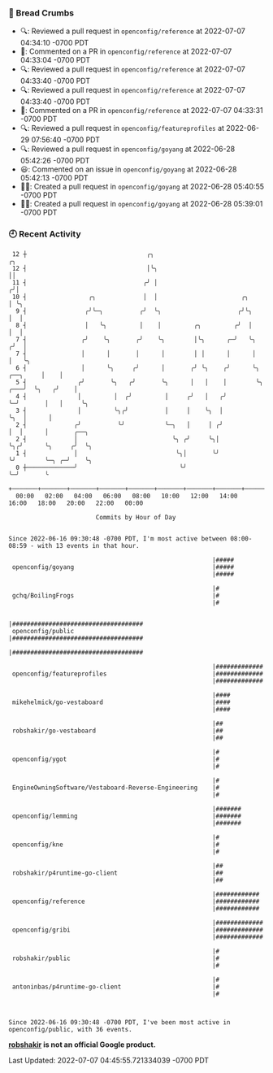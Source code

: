 ### 🍞 Bread Crumbs

 * 🔍: Reviewed a pull request in  `openconfig/reference` at 2022-07-07 04:34:10 -0700 PDT
 * 💬: Commented on a PR in  `openconfig/reference` at 2022-07-07 04:33:04 -0700 PDT
 * 🔍: Reviewed a pull request in  `openconfig/reference` at 2022-07-07 04:33:40 -0700 PDT
 * 🔍: Reviewed a pull request in  `openconfig/reference` at 2022-07-07 04:33:40 -0700 PDT
 * 💬: Commented on a PR in  `openconfig/reference` at 2022-07-07 04:33:31 -0700 PDT
 * 🔍: Reviewed a pull request in  `openconfig/featureprofiles` at 2022-06-29 07:56:40 -0700 PDT
 * 🔍: Reviewed a pull request in  `openconfig/goyang` at 2022-06-28 05:42:26 -0700 PDT
 * 😃: Commented on an issue in `openconfig/goyang` at 2022-06-28 05:42:13 -0700 PDT
 * ✍🏼: Created a pull request in `openconfig/goyang` at 2022-06-28 05:40:55 -0700 PDT
 * ✍🏼: Created a pull request in `openconfig/goyang` at 2022-06-28 05:39:01 -0700 PDT

### 🕘 Recent Activity
```
 12 ┼                                 ╭╮                                              ╭╮
 12 ┤                                 │╰╮                                             ││
 11 ┤                                ╭╯ │                                            ╭╯│
 10 ┤                 ╭╮             │  │                       ╭╮                   │ ╰╮
  9 ┤                ╭╯╰─╮          ╭╯  ╰╮                     ╭╯╰╮                  │  │
  8 ┤                │   ╰╮         │    │         ╭╮         ╭╯  │                  │  │
  7 ┤               ╭╯    ╰╮       ╭╯    ╰╮        │╰╮      ╭─╯   ╰╮                ╭╯  │
  7 ┤               │      │       │      │        │ │      │      │                │   ╰╮
  6 ┤               │      ╰╮     ╭╯      │       ╭╯ ╰╮    ╭╯      ╰╮      ╭──╮     │    │
  5 ┤              ╭╯       ╰╮   ╭╯       ╰╮      │   │    │        ╰╮ ╭───╯  ╰╮   ╭╯    │
  4 ┤              │         │  ╭╯         │     ╭╯   │   ╭╯         ╰─╯       │   │     ╰╮
  3 ┤              │         ╰╮╭╯          │     │    ╰╮  │                    ╰╮  │      │
  2 ┤             ╭╯          ╰╯           ╰─╮   │     │ ╭╯                     │  │      │       ╭──╮
  2 ┤             │                          ╰╮ ╭╯     ╰╮│                      ╰╮╭╯      ╰╮     ╭╯  ╰╮
  1 ┤             │                           ╰╮│       ╰╯                       ╰╯        ╰─╮ ╭─╯    ╰╮
  0 ┼─────────────╯                            ╰╯                                            ╰─╯       ╰
    +───────+───────+───────+───────+───────+───────+───────+───────+───────+───────+───────+───────+────
  00:00   02:00   04:00   06:00   08:00   10:00   12:00   14:00   16:00   18:00   20:00   22:00   00:00   

						Commits by Hour of Day


Since 2022-06-16 09:30:48 -0700 PDT, I'm most active between 08:00-08:59 - with 13 events in that hour.

```



```
                                                        |#####
 openconfig/goyang                                      |#####
                                                        |#####

                                                        |#
 gchq/BoilingFrogs                                      |#
                                                        |#

                                                        |####################################
 openconfig/public                                      |####################################
                                                        |####################################

                                                        |#############
 openconfig/featureprofiles                             |#############
                                                        |#############

                                                        |####
 mikehelmick/go-vestaboard                              |####
                                                        |####

                                                        |##
 robshakir/go-vestaboard                                |##
                                                        |##

                                                        |#
 openconfig/ygot                                        |#
                                                        |#

                                                        |#
 EngineOwningSoftware/Vestaboard-Reverse-Engineering    |#
                                                        |#

                                                        |#######
 openconfig/lemming                                     |#######
                                                        |#######

                                                        |#
 openconfig/kne                                         |#
                                                        |#

                                                        |##
 robshakir/p4runtime-go-client                          |##
                                                        |##

                                                        |############
 openconfig/reference                                   |############
                                                        |############

                                                        |#############
 openconfig/gribi                                       |#############
                                                        |#############

                                                        |#
 robshakir/public                                       |#
                                                        |#

                                                        |#
 antoninbas/p4runtime-go-client                         |#
                                                        |#



Since 2022-06-16 09:30:48 -0700 PDT, I've been most active in openconfig/public, with 36 events.

```
**[robshakir](mailto:robjs@google.com) is not an official Google product.**  


Last Updated: 2022-07-07 04:45:55.721334039 -0700 PDT
